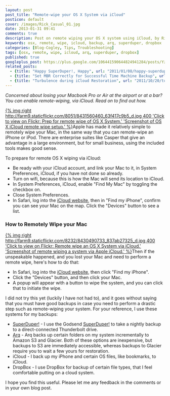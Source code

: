 ```yaml
---
layout: post
post_title: "Remote-wipe your OS X System via iCloud"
posticon: default
cover: /images/Rick_Casual_01.jpg
date: 2013-01-31 09:41
comments: true
description: Post on remote wiping your OS X system using iCloud, by Rick Cogley.
keywords: osx, remote, wipe, icloud, backup, arq, superduper, dropbox
categories: [Blog-Cogley, Tips, Troubleshooting]
tags: [osx, remote, wipe, icloud, arq, superduper, dropbox]
published: true
googleplus_post: https://plus.google.com/106441590644824941284/posts/YzpCBKCZby4
related_posts:
  - {title: "Happy SuperDuper!, Happy", url: "2011/01/08/happy-superduper-happy/"}
  - {title: "Set MBR Correctly for Successful Time Machine Backup", url: "2010/02/12/set-mbr-correctly-to-backup-successfully-with-os-x-time-machine/"}
  - {title: "Turbulence during iCloud Restoration", url: "2011/10/20/turbulence-during-icloud-restoration-to-replacement-iphone-4/"}
---
```


_Concerned about losing your Macbook Pro or Air at the airport or at a bar? You can enable remote-wiping, via iCloud. Read on to find out how._

<!--more--> 

[{% img right http://farm9.staticflickr.com/8051/8431560460_63f417c9b5_d.jpg 400 'Click to view on Flickr: Prep for remote wipe of OS X System.' 'Screenshot of OS X iCloud remote wipe setup.' %}](http://www.flickr.com/photos/rickcogley/8431560460/)Apple has made it relatively simple to remotely wipe your Mac, in the same way that you can remote-wipe an iPhone or iPod. There are enterprise suites like Casper that give an advantage in a large environment, but for small business, using the included tools makes good sense. 

To prepare for remote OS X wiping via iCloud: 

* Be ready with your iCloud account, and link your Mac to it, in System Preferences, iCloud, if you have not done so already. 
* Turn on wifi, because this is how the Mac will send its location to iCloud. 
* In System Preferences, iCloud, enable "Find My Mac" by toggling the checkbox on.
* Close System Preferences.
* In Safari, log into the [iCloud website](http://www.icloud.com), then in "Find my iPhone", confirm you can see your Mac on the map. Click the "Devices" button to see a list. 

### How to Remotely Wipe your Mac

[{% img right http://farm9.staticflickr.com/8232/8430490733_837ab27325_d.jpg 400 'Click to view on Flickr: Remote wipe an OS X System via iCloud.' 'Screenshot of remote wiping a system via Apple iCloud.' %}](http://www.flickr.com/photos/rickcogley/8430490733/)Then if the unspeakable happened, and you lost your Mac and need to perform a remote wipe, here's how to do that: 

* In Safari, log into the [iCloud website](http://www.icloud.com), then click "Find my iPhone". 
* Click the "Devices" button, and then click your Mac.
* A popup will appear with a button to wipe the system, and you can click that to initiate the wipe. 

I did not try this yet (luckily I have not had to), and it goes without saying that you must have good backups in case you need to perform a drastic step such as remote-wiping your system. For your reference, I use these systems for my backups: 

* [SuperDuper!](http://www.shirt-pocket.com/SuperDuper/SuperDuperDescription.html) - I use the Godsend [SuperDuper!](/articles/2011/01/08/happy-superduper-happy/) to take a nightly backup to a direct-connected Thunderbolt drive. 
* [Arq](http://www.haystacksoftware.com/arq/) - Arq backs up certain folders on my system incrementally to Amazon S3 and Glacier. Both of these options are inexpensive, but backups to S3 are immediately accessible, whereas backups to Glacier require you to wait a few yours for restoration. 
* iCloud - I back up my iPhone and certain OS files, like bookmarks, to iCloud. 
* DropBox - I use DropBox for backup of certain file types, that I feel comfortable putting on a cloud system. 

I hope you find this useful. Please let me any feedback in the comments or in your own blog post. 


